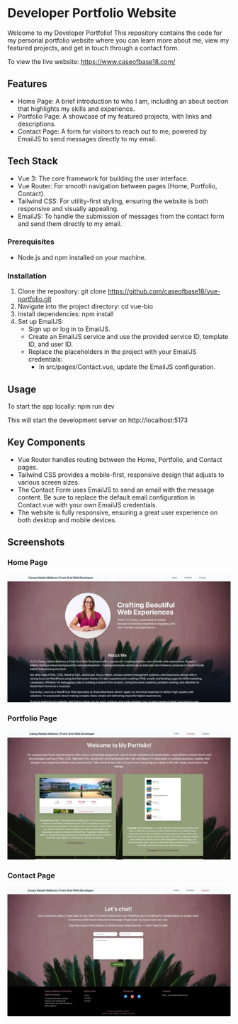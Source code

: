 # Developer Portfolio Website

Welcome to my Developer Portfolio! This repository contains the code for my personal portfolio website where you can learn more about me, view my featured projects, and get in touch through a contact form.

To view the live website: https://www.caseofbase18.com/

## Features

* Home Page: A brief introduction to who I am, including an about section that highlights my skills and experience.
* Portfolio Page: A showcase of my featured projects, with links and descriptions.
* Contact Page: A form for visitors to reach out to me, powered by EmailJS to send messages directly to my email.

## Tech Stack

* Vue 3: The core framework for building the user interface.
* Vue Router: For smooth navigation between pages (Home, Portfolio, Contact).
* Tailwind CSS: For utility-first styling, ensuring the website is both responsive and visually appealing.
* EmailJS: To handle the submission of messages from the contact form and send them directly to my email.

### Prerequisites

* Node.js and npm installed on your machine.

### Installation 

1. Clone the repository: 
    git clone https://github.com/caseofbase18/vue-portfolio.git
2. Navigate into the project directory: 
    cd vue-bio
3. Install dependencies: 
    npm install
4. Set up EmailJS:
    * Sign up or log in to EmailJS.
    * Create an EmailJS service and use the provided service ID, template ID, and user ID.
    * Replace the placeholders in the project with your EmailJS credentials:
        * In src/pages/Contact.vue, update the EmailJS configuration.

## Usage

To start the app locally:
    npm run dev

This will start the development server on http://localhost:5173

## Key Components
* Vue Router handles routing between the Home, Portfolio, and Contact pages.
* Tailwind CSS provides a mobile-first, responsive design that adjusts to various screen sizes.
* The Contact Form uses EmailJS to send an email with the message content. Be sure to replace the default email configuration in Contact.vue with your own EmailJS credentials.
* The website is fully responsive, ensuring a great user experience on both desktop and mobile devices.

## Screenshots

### Home Page
<img src="./vue-bio/src/assets/images/portfolio-home.webp">

### Portfolio Page
<img src="./vue-bio/src/assets/images/portfolio-projects.webp">

### Contact Page 
<img src="./vue-bio/src/assets/images/portfolio-contacts.webp">

```
